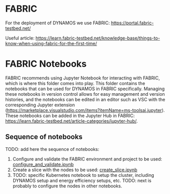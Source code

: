 # FABRIC
For the deployment of DYNAMOS we use FABRIC: https://portal.fabric-testbed.net/

Useful article: https://learn.fabric-testbed.net/knowledge-base/things-to-know-when-using-fabric-for-the-first-time/


# FABRIC Notebooks
FABRIC recommends using Jupyter Notebook for interacting with FABRIC, which is where this folder comes into play. This folder contains the notebooks that can be used for DYNAMOS in FABRIC specifically. Managing these notebooks in version control allows for easy management and version histories, and the notebooks can be edited in an editor such as VSC with the corresponding Jupyter extension (https://marketplace.visualstudio.com/items?itemName=ms-toolsai.jupyter). These notebooks can be added in the Jupyter Hub in FABRIC: https://learn.fabric-testbed.net/article-categories/jupyter-hub/.

## Sequence of notebooks
TODO: add here the sequence of notebooks:

1. Configure and validate the FABRIC environment and project to be used: [configure_and_validate.ipynb](./notebooks/configure_and_validate.ipynb)
2. Create a slice with the nodes to be used: [create_slice.ipynb](./notebooks/create_slice.ipynb)
3. TODO: specific Kubernetes notebook to setup the cluster, including DYNAMOS setup and energy efficiency setups, etc.
TODO: next is probably to configure the nodes in other notebooks.